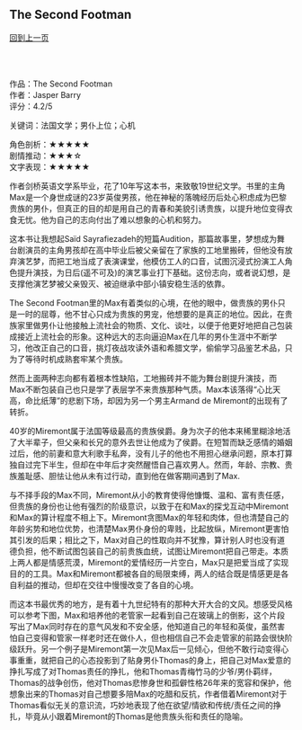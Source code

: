 ## The Second Footman
[回到上一页](https://boheme13.github.io/books/)  &nbsp;&nbsp;

<br>
<br>

作品：The Second Footman<br>
作者：Jasper Barry<br>
评分：4.2/5<br>

关键词：法国文学；男仆上位；心机

角色剖析：★★★★★<br>
剧情推动：★★★☆<br>
文字表现：★★★★★<br>

作者剑桥英语文学系毕业，花了10年写这本书，来致敬19世纪文学。书里的主角Max是一个身世成谜的23岁英俊男孩，他在神秘的落魄经历后处心积虑成为巴黎贵族的男仆，但真正的目的却是用自己的青春和美貌引诱贵族，以提升地位变得衣食无忧。他为自己的志向付出了难以想象的心机和努力。

这本书让我想起Saïd Sayrafiezadeh的短篇Audition，那篇故事里，梦想成为舞台剧演员的主角男孩却在高中毕业后被父亲留在了家族的工地里搬砖，但他没有放弃演艺梦，而把工地当成了表演课堂，他模仿工人的口音，试图沉浸式扮演工人角色提升演技，为日后(遥不可及)的演艺事业打下基础。这份志向，或者说幻想，是支撑他演艺梦被父亲毁灭、被迫继承中部小镇安稳生活的依靠。

The Second Footman里的Max有着类似的心境，在他的眼中，做贵族的男仆只是一时的屈尊，他不甘心只成为贵族的男宠，他想要的是真正的地位。因此，在贵族家里做男仆让他接触上流社会的物质、文化、谈吐，以便于他更好地把自己包装成接近上流社会的形象。这种远大的志向逼迫Max在几年的男仆生涯中不断学习，他改正自己的口音，挑灯夜战攻读外语和希腊文学，偷偷学习品鉴艺术品，只为了等待时机成熟套牢某个贵族。

然而上面两种志向都有着根本性缺陷，工地搬砖并不能为舞台剧提升演技，而Max不断包装自己也只是学了表层学不来贵族那种气质。Max本该落得“心比天高，命比纸薄”的悲剧下场，却因为另一个男主Armand de Miremont的出现有了转折。

40岁的Miremont属于法国等级最高的贵族侯爵。身为次子的他本来稀里糊涂地活了大半辈子，但父亲和长兄的意外去世让他成为了侯爵。在短暂而缺乏感情的婚姻过后，他的前妻和意大利歌手私奔，没有儿子的他也不用担心继承问题，原本打算独自过完下半生，但却在中年后才突然醒悟自己喜欢男人。然而，年龄、宗教、贵族羞耻感、胆怯让他从未有过行动，直到他在做客期间遇到了Max. 

与不择手段的Max不同，Miremont从小的教育使得他慷慨、温和、富有责任感，但贵族的身份也让他有强烈的阶级意识，以致于在和Max的探戈互动中Miremont和Max的算计程度不相上下。Miremont贪图Max的年轻和肉体，但也清楚自己的年龄劣势和地位优势，也清楚Max男仆身份的卑贱，比起放纵，Miremont更害怕其引发的后果；相比之下，Max对自己的性取向并不犹豫，算计别人时也没有道德负担，他不断试图包装自己的前贵族血统，试图让Miremont把自己带走。本质上两人都是情感荒漠，Miremont的爱情经历一片空白，Max只是把爱当成了实现目的的工具。Max和Miremont都被各自的局限束缚，两人的结合既是情感更是各自利益的推动，但却在交往中慢慢改变了各自的心境。

而这本书最优秀的地方，是有着十九世纪特有的那种大开大合的文风。想感受风格可以参考下图，Max和培养他的老管家一起看到自己在玻璃上的倒影，这个片段写出了Max同时存在的意气风发和不安全感，他知道自己的年轻和英俊，虽然害怕自己变得和管家一样老时还在做仆人，但也相信自己不会走管家的前路会很快阶级跃升。另一个例子是Miremont第一次见Max后一见倾心，但他不敢行动变得心事重重，就把自己的心态投影到了贴身男仆Thomas的身上，把自己对Max爱意的挣扎写成了对Thomas责任的挣扎，他和Thomas青梅竹马的少爷/男仆羁绊，Thomas的战争创伤，他对Thomas悲惨身世和孤僻性格26年来的宽容和保护，他想象出来的Thomas对自己想要多陪Max的吃醋和反抗，作者借着Miremont对于Thomas看似无关的意识流，巧妙地表现了他在欲望/情欲和传统/责任之间的挣扎，毕竟从小跟着Miremont的Thomas是他贵族头衔和责任的隐喻。